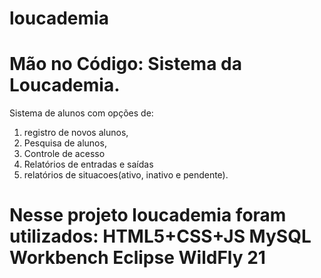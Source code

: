 # loucademia
 Mão no Código: Sistema da Loucademia.
 ==========================================================
  Sistema de alunos com opções de:
  1) registro de novos alunos, 
  2) Pesquisa de alunos,
  3) Controle de acesso
  4) Relatórios de entradas e saídas 
  5) relatórios de situacoes(ativo, inativo e pendente).
 
   Nesse projeto loucademia foram utilizados:
  HTML5+CSS+JS
  MySQL Workbench
  Eclipse
  WildFly 21
  ========================================================
 
